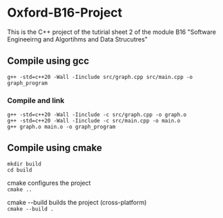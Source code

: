 # Oxford-B16-Project

This is the C++ project of the tutirial sheet 2 of the module B16 "Software Engineeirng and Algortihms and Data Strucutres"


## Compile using gcc
`g++ -std=c++20 -Wall -Iinclude src/graph.cpp src/main.cpp -o graph_program`

### Compile and link
`g++ -std=c++20 -Wall -Iinclude -c src/graph.cpp -o graph.o`  
`g++ -std=c++20 -Wall -Iinclude -c src/main.cpp -o main.o`  
`g++ graph.o main.o -o graph_program`

## Compile using cmake
`mkdir build`  
`cd build`  

cmake configures the project  
`cmake ..`  

cmake --build builds the project (cross-platform)  
`cmake --build .`
